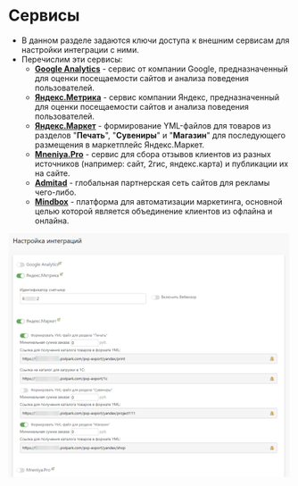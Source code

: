# Сервисы
* В данном разделе задаются ключи доступа к внешним сервисам для настройки интеграции с ними.
* Перечислим эти сервисы:
    + __[Google Analytics](https://analytics.google.com/)__ - сервис от компании Google, предназначенный для оценки посещаемости сайтов и анализа поведения пользователей.
    + __[Яндекс.Метрика](https://metrika.yandex.ru/)__ - сервис компании Яндекс, предназначенный для оценки посещаемости сайтов и анализа поведения пользователей.
    + __[Яндекс.Маркет](https://market.yandex.ru/)__ - формирование YML-файлов для товаров из разделов "__Печать__", "__Сувениры__" и "__Магазин__" для последующего размещения в маркетплейс Яндекс.Маркет.
    + __[Mneniya.Pro](https://mneniya.pro/)__ - сервис для сбора отзывов клиентов из разных источников (например: сайт, 2гис, яндекс.карта) и публикации их на сайте.
    + __[Admitad](https://www.admitad.com/ru/)__ - глобальная партнерская сеть сайтов для рекламы чего-либо.
    + __[Mindbox](https://mindbox.ru/)__ - платформа для автоматизации маркетинга, основной целью которой является объединение клиентов из офлайна и онлайна.

![](../_media/marketing/marketing43.png ':size=70%')